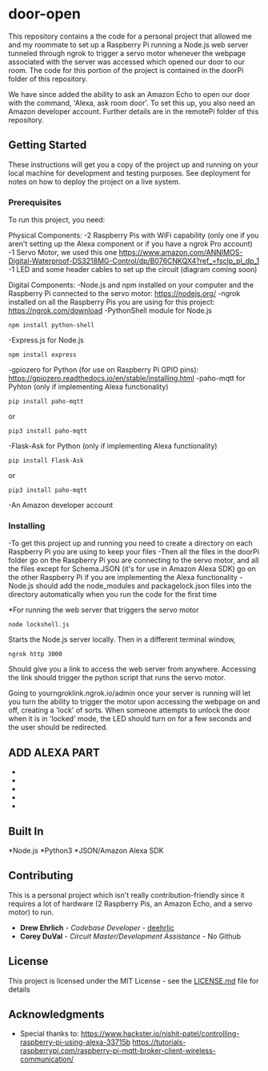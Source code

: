 # door-open

This repository contains a the code for a personal project that allowed me and my roommate to set up a Raspberry Pi running a Node.js web server tunneled through ngrok to trigger a servo motor whenever the webpage associated with the server was accessed which opened our door to our room. The code for this portion of the project is contained in the doorPi folder of this repository.

We have since added the ability to ask an Amazon Echo to open our door with the command, 'Alexa, ask room door'. To set this up, you also need an Amazon developer account. Further details are in the remotePi folder of this repository.


## Getting Started

These instructions will get you a copy of the project up and running on your local machine for development and testing purposes. See deployment for notes on how to deploy the project on a live system.

### Prerequisites

To run this project, you need:

Physical Components:
-2 Raspberry Pis with WiFi capability (only one if you aren't setting up the Alexa component or if you have a ngrok Pro account)
-1 Servo Motor, we used this one https://www.amazon.com/ANNIMOS-Digital-Waterproof-DS3218MG-Control/dp/B076CNKQX4?ref_=fsclp_pl_dp_1
-1 LED and some header cables to set up the circuit (diagram coming soon)

Digital Components:
-Node.js and npm installed on your computer and the Raspberry Pi connected to the servo motor: https://nodejs.org/
-ngrok installed on all the Raspberry Pis you are using for this project: https://ngrok.com/download
-PythonShell module for Node.js
```
npm install python-shell
```
-Express.js for Node.js
```
npm install express
```
-gpiozero for Python (for use on Raspberry Pi GPIO pins): https://gpiozero.readthedocs.io/en/stable/installing.html
-paho-mqtt for Pyhton (only if implementing Alexa functionality)
```
pip install paho-mqtt
```
or 
```
pip3 install paho-mqtt
```
-Flask-Ask for Python (only if implementing Alexa functionality)
```
pip install Flask-Ask
```
or
```
pip3 install paho-mqtt
```
-An Amazon developer account


### Installing

-To get this project up and running you need to create a directory on each Raspberry Pi you are using to keep your files
-Then all the files in the doorPi folder go on the Raspberry Pi you are connecting to the servo motor, and all the files except for Schema.JSON (it's for use in Amazon Alexa SDK) go on the other Raspberry Pi if you are implementing the Alexa functionality
-Node.js should add the node_modules and packagelock.json files into the directory automatically when you run the code for the first time

*For running the web server that triggers the servo motor
```
node lockshell.js
```
Starts the Node.js server locally. Then in a different terminal window,
```
ngrok http 3000
```
Should give you a link to access the web server from anywhere. Accessing the link should trigger the python script that runs the servo motor.

Going to yourngroklink.ngrok.io/admin once your server is running will let you turn the ability to trigger the motor upon accessing the webpage on and off, creating a 'lock' of sorts. When someone attempts to unlock the door when it is in 'locked' mode, the LED should turn on for a few seconds and the user should be redirected.

## ADD ALEXA PART
*
*
*
*
*

## Built In

*Node.js
*Python3
*JSON/Amazon Alexa SDK

## Contributing

This is a personal project which isn't really contribution-friendly since it requires a lot of hardware (2 Raspberry Pis, an Amazon Echo, and a servo motor) to run.

* **Drew Ehrlich** - *Codebase Developer* - [deehrlic](https://github.com/deehrlic)
* **Corey DuVal** - *Circuit Master/Development Assistance* - No Github

## License

This project is licensed under the MIT License - see the [LICENSE.md](LICENSE.md) file for details

## Acknowledgments

* Special thanks to:
https://www.hackster.io/nishit-patel/controlling-raspberry-pi-using-alexa-33715b
https://tutorials-raspberrypi.com/raspberry-pi-mqtt-broker-client-wireless-communication/
